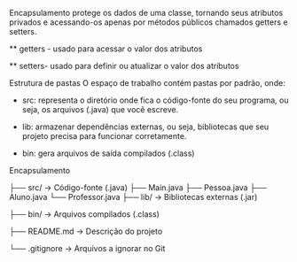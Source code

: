 Encapsulamento protege os dados de uma classe, tornando seus atributos privados e acessando-os apenas por métodos públicos chamados getters e setters.

   ** getters - usado para acessar o valor dos atributos
    
   ** setters- usado para definir ou atualizar o valor dos atributos

Estrutura de pastas
O espaço de trabalho contém pastas por padrão, onde:

- src: representa o diretório onde fica o código-fonte do seu programa, ou seja, os arquivos (.java) que você escreve.

- lib: armazenar dependências externas, ou seja, bibliotecas que seu projeto precisa para funcionar corretamente.

- bin: gera arquivos de saída compilados (.class)
  
Encapsulamento

├── src/ → Código-fonte (.java)
      ├── Main.java
      ├── Pessoa.java
      ├── Aluno.java
      └── Professor.java
├── lib/ → Bibliotecas externas (.jar)

├── bin/ → Arquivos compilados (.class)

├── README.md → Descrição do projeto

└── .gitignore → Arquivos a ignorar no Git

